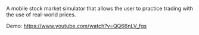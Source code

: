 A mobile stock market simulator that allows the user to practice trading with the use of real-world prices.

Demo: https://www.youtube.com/watch?v=QQ66nLV_fgs
